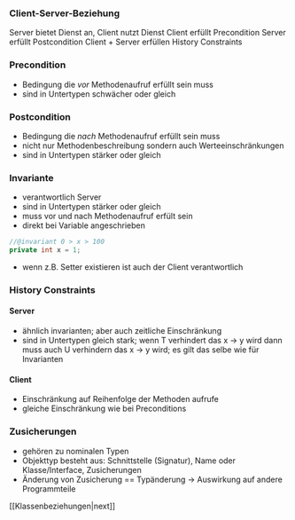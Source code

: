 ### Client-Server-Beziehung
Server bietet Dienst an, Client nutzt Dienst
Client erfüllt Precondition
Server erfüllt Postcondition
Client + Server erfüllen History Constraints

### Precondition
- Bedingung die *vor* Methodenaufruf erfüllt sein muss
- sind in Untertypen schwächer oder gleich

### Postcondition
- Bedingung die *nach* Methodenaufruf erfüllt sein muss
- nicht nur Methodenbeschreibung sondern auch Werteeinschränkungen
- sind in Untertypen stärker oder gleich

### Invariante
- verantwortlich Server
- sind in Untertypen stärker oder gleich
- muss vor und nach Methodenaufruf erfült sein
- direkt bei Variable angeschrieben
```Java
//@invariant 0 > x > 100
private int x = 1;
```
- wenn z.B. Setter existieren ist auch der Client verantwortlich

### History Constraints
#### Server
- ähnlich invarianten; aber auch zeitliche Einschränkung
- sind in Untertypen gleich stark; wenn T verhindert das x → y wird dann muss auch U verhindern das x → y wird; es gilt das selbe wie für Invarianten

#### Client
- Einschränkung auf Reihenfolge der Methoden aufrufe
- gleiche Einschränkung wie bei Preconditions

### Zusicherungen
- gehören zu nominalen Typen
- Objekttyp besteht aus: Schnittstelle (Signatur), Name oder Klasse/Interface, Zusicherungen
- Änderung von Zusicherung == Typänderung → Auswirkung auf andere Programmteile

[[Klassenbeziehungen|next]]